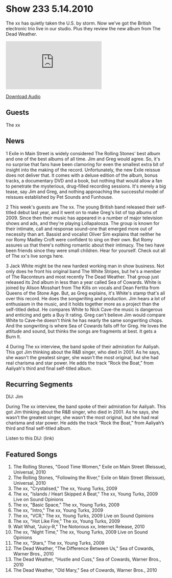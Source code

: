 # Show 233 5.14.2010
The xx has quietly taken the U.S. by storm. Now we’ve got the British electronic trio live in our studio. Plus they review the new album from The Dead Weather.

![main image](http://www.soundopinions.org/images/2010/thexx/x.php)

[Download Audio](http://audio.soundopinions.org/streams/2010/05/so_20100514.m3u)

## Guests
The xx

## News
1 Exile in Main Street is widely considered The Rolling Stones' best album and one of the best albums of all time. Jim and Greg would agree. So, it's no surprise that fans have been clamoring for even the smallest extra bit of insight into the making of the record. Unfortunately, the new Exile reissue does not deliver that. It comes with a deluxe edition of the album, bonus tracks, a documentary DVD and a book, but nothing that would allow a fan to penetrate the mysterious, drug-filled recording sessions. It's merely a big tease, say Jim and Greg, and nothing approaching the successful model of reissues established by Pet Sounds and Funhouse.

2 This week's guests are The xx. The young British band released their self-titled debut last year, and it went on to make Greg's list of top albums of 2009. Since then their music has appeared in a number of major television shows and ads, and they're playing Lollapalooza. The group is known for their intimate, call and response sound-one that emerged more out of necessity than art. Bassist and vocalist Oliver Sim explains that neither he nor Romy Madley Croft were confident to sing on their own. But Romy assures us that there's nothing romantic about their intimacy. The two have been friends since they were small children. Hear for yourself. Check out all of The xx's live songs here.

3 Jack White might be the new hardest working man in show business. Not only does he front his original band The White Stripes, but he's a member of The Raconteurs and most recently The Dead Weather. That group just released its 2nd album in less than a year called Sea of Cowards. White is joined by Alison Mosshart from The Kills on vocals and Dean Fertita from Queens of the Stone Age. But, as Greg explains, it's White's stamp that's all over this record. He does the songwriting and production. Jim hears a lot of enthusiasm in the music, and it holds together more as a project than the self-titled debut. He compares White to Nick Cave-the music is dangerous and enticing and gets a Buy It rating. Greg can't believe Jim would compare White to Cave-he doesn't think he has nearly the same songwriting chops. And the songwriting is where Sea of Cowards falls off for Greg. He loves the attitude and sound, but thinks the songs are fragments at best. It gets a Burn It.

4 During The xx interview, the band spoke of their admiration for Aaliyah. This got Jim thinking about the R&B singer, who died in 2001. As he says, she wasn't the greatest singer, she wasn't the most original, but she had real charisma and star power. He adds the track "Rock the Boat," from Aaliyah's third and final self-titled album.

## Recurring Segments
DIJ: Jim

During The xx interview, the band spoke of their admiration for Aaliyah. This got Jim thinking about the R&B singer, who died in 2001. As he says, she wasn’t the greatest singer, she wasn’t the most original, but she had real charisma and star power. He adds the track “Rock the Boat,” from Aaliyah’s third and final self-titled album.

Listen to this DIJ: (link)

## Featured Songs
1. The Rolling Stones, "Good Time Women," Exile on Main Street (Reissue), Universal, 2010
2. The Rolling Stones, "Following the River," Exile on Main Street (Reissue), Universal, 2010
3. The xx, "Crystalised," The xx, Young Turks, 2009
4. The xx, "Islands / Heart Skipped A Beat," The xx, Young Turks, 2009 Live on Sound Opinions
5. The xx, "Basic Space," The xx, Young Turks, 2009
6. The xx, "Intro," The xx, Young Turks, 2009
7. The xx, "VCR," The xx, Young Turks, 2009 Live on Sound Opinions
8. The xx, "Hot Like Fire," The xx, Young Turks, 2009
9. Wait What, "Juicy-R," The Notorious xx, Internet Release, 2010
10. The xx, "Night Time," The xx, Young Turks, 2009 Live on Sound Opinions
11. The xx, "Stars," The xx, Young Turks, 2009
12. The Dead Weather, "The Difference Between Us," Sea of Cowards, Warner Bros., 2010
13. The Dead Weather, "Hustle and Cuss," Sea of Cowards, Warner Bros., 2010
14. The Dead Weather, "Old Mary," Sea of Cowards, Warner Bros., 2010
